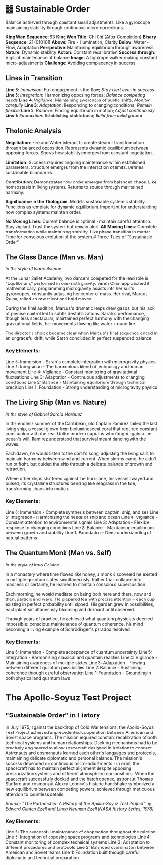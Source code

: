 # ䷾ Sustainable Order

Balance achieved through constant small adjustments. Like a gyroscope maintaining stability through continuous micro-corrections.

**King Wen Sequence**: 63
**King Wen Title**: Chi Chi (After Completion)
**Binary Sequence**: 21 (010101)
**Above**: Fire - Illumination, Clarity
**Below**: Water - Flow, Adaptation
**Perspective**: Maintaining equilibrium through awareness
**Nature**: Dynamic stability
**Action**: Constant recalibration
**Success through**: Vigilant maintenance of balance
**Image**: A tightrope walker making constant micro-adjustments
**Challenge**: Avoiding complacency in success

## Lines in Transition
**Line 6**: *Immersion*: Full engagement in the flow; *Stay alert even in success*
**Line 5**: *Integration*: Harmonizing opposing forces; *Balance competing needs*
**Line 4**: *Vigilance*: Maintaining awareness of subtle shifts; *Monitor carefully*
**Line 3**: *Adaptation*: Responding to changing conditions; *Remain flexible*
**Line 2**: *Balance*: Finding equilibrium in motion; *Adjust continuously*
**Line 1**: *Foundation*: Establishing stable base; *Build from solid ground*

## Tholonic Analysis
**Negotiation**: Fire and Water interact to create steam - transformation through balanced opposition. Represents dynamic equilibrium between opposing forces. Shows how stability emerges from constant negotiation.

**Limitation**: Success requires ongoing maintenance within established parameters. Structure emerges from the interaction of limits. Defines sustainable boundaries.

**Contribution**: Demonstrates how order emerges from balanced chaos. Like homeostasis in living systems. Returns to source through maintained harmony.

**Significance in the Thologram**: Models sustainable systemic stability. Functions as template for dynamic equilibrium. Important for understanding how complex systems maintain order.

**No Moving Lines**: Current balance is optimal - maintain careful attention. Stay vigilant. Trust the system but remain alert.
**All Moving Lines**: Complete transformation while maintaining stability. Like phase transition in matter. Time for conscious evolution of the system.# Three Tales of "Sustainable Order"

## The Glass Dance (Man vs. Man)
*In the style of Isaac Asimov*

At the Lunar Ballet Academy, two dancers competed for the lead role in "Equilibrium," performed in one-sixth gravity. Sarah Chen approached it mathematically, programming microgravity assists into her suit's gyroscopes, constantly adjusting her center of mass. Her rival, Marcus Quinn, relied on raw talent and bold moves.

During the final audition, Marcus's dramatic leaps drew gasps, but his lack of precise control led to subtle destabilizations. Sarah's performance, though less spectacular, maintained perfect harmony with the changing gravitational fields, her movements flowing like water around fire.

The director's choice became clear when Marcus's final sequence ended in an ungraceful drift, while Sarah concluded in perfect suspended balance.

### Key Elements:
Line 6: Immersion - Sarah's complete integration with microgravity physics
Line 5: Integration - The harmonious blend of technology and human movement
Line 4: Vigilance - Constant monitoring of gravitational fluctuations
Line 3: Adaptation - Continuous adjustments to changing conditions
Line 2: Balance - Maintaining equilibrium through technical precision
Line 1: Foundation - Strong understanding of microgravity physics

## The Living Ship (Man vs. Nature)
*In the style of Gabriel García Márquez*

In the endless summer of the Caribbean, old Captain Ramirez sailed the last living ship, a vessel grown from bioluminescent coral that required constant communion with the sea. Unlike modern captains who fought against the ocean's will, Ramirez understood that survival meant dancing with the waves.

Each dawn, he would listen to the coral's song, adjusting the living sails to maintain harmony between wind and current. When storms came, he didn't run or fight, but guided the ship through a delicate balance of growth and retraction.

Where other ships shattered against the hurricane, his vessel swayed and pulsed, its crystalline structures bending like seagrass in the tide, transforming chaos into motion.

### Key Elements:
Line 6: Immersion - Complete synthesis between captain, ship, and sea
Line 5: Integration - Harmonizing the needs of ship and ocean
Line 4: Vigilance - Constant attention to environmental signals
Line 3: Adaptation - Flexible response to changing conditions
Line 2: Balance - Maintaining equilibrium between growth and stability
Line 1: Foundation - Deep understanding of natural patterns

## The Quantum Monk (Man vs. Self)
*In the style of Italo Calvino*

In a monastery where time flowed like honey, a monk discovered he existed in multiple quantum states simultaneously. Rather than collapse into madness or certainty, he learned to maintain conscious superposition.

Each morning, he would meditate on being both here and there, now and then, particle and wave. He prepared tea with precise attention – each cup existing in perfect probability until sipped. His garden grew in possibilities, each plant simultaneously blooming and dormant until observed.

Through years of practice, he achieved what quantum physicists deemed impossible: conscious maintenance of quantum coherence, his mind becoming a living example of Schrödinger's paradox resolved.

### Key Elements:
Line 6: Immersion - Complete acceptance of quantum uncertainty
Line 5: Integration - Harmonizing classical and quantum realities
Line 4: Vigilance - Maintaining awareness of multiple states
Line 3: Adaptation - Flowing between different quantum possibilities
Line 2: Balance - Sustaining coherence through careful observation
Line 1: Foundation - Grounding in both physical and quantum laws

# The Apollo-Soyuz Test Project

## "Sustainable Order" in History

In July 1975, against the backdrop of Cold War tensions, the Apollo-Soyuz Test Project achieved unprecedented cooperation between American and Soviet space programs. The mission required constant recalibration of both technical systems and human relationships. Docking mechanisms had to be precisely engineered to allow spacecraft designed in isolation to connect. Astronauts and cosmonauts learned each other's languages and protocols, maintaining delicate diplomatic and personal balance. The mission's success depended on continuous micro-adjustments - in orbit, the spacecraft had to maintain perfect alignment despite opposing pressurization systems and different atmospheric compositions. When the spacecraft successfully docked and the hatch opened, astronaut Thomas Stafford and cosmonaut Alexey Leonov's historic handshake symbolized a new equilibrium between competing powers, achieved through meticulous attention to countless details.

*Source: "The Partnership: A History of the Apollo-Soyuz Test Project" by Edward Clinton Ezell and Linda Neuman Ezell (NASA History Series, 1978)*

### Key Elements:
Line 6: The successful maintenance of cooperation throughout the mission
Line 5: Integration of opposing space programs and technologies
Line 4: Constant monitoring of complex technical systems
Line 3: Adaptation to different procedures and protocols
Line 2: Balanced coordination between American and Soviet teams
Line 1: Foundation built through careful diplomatic and technical preparation
